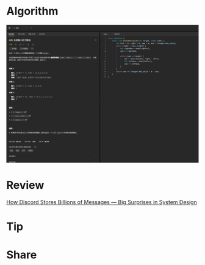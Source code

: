 # Algorithm

![](../../images/temp/zhenran-2023-10-14-lc.png)

# Review

[How Discord Stores Billions of Messages — Big Surprises in System Design](https://medium.com/interviewnoodle/how-discord-stores-billions-of-messages-big-surprises-in-system-design-e48fa07a2665)

# Tip



# Share

